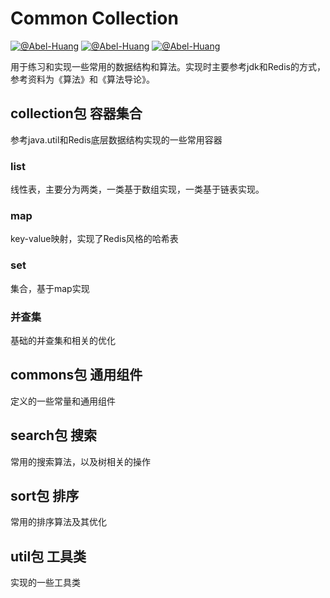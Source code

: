 # Common Collection
[![@Abel-Huang](https://img.shields.io/sonar/http/sonar.petalslink.com/org.ow2.petals%3Apetals-se-ase/coverage.svg)](https://github.com/Abel-Huang/common-collection)
[![@Abel-Huang](https://img.shields.io/packagist/l/doctrine/orm.svg)](https://github.com/Abel-Huang/common-collection)
[![@Abel-Huang](https://img.shields.io/uptimerobot/status/m778918918-3e92c097147760ee39d02d36.svg)](https://github.com/Abel-Huang/common-collection)


用于练习和实现一些常用的数据结构和算法。实现时主要参考jdk和Redis的方式，参考资料为《算法》和《算法导论》。
## collection包 容器集合
参考java.util和Redis底层数据结构实现的一些常用容器
### list
线性表，主要分为两类，一类基于数组实现，一类基于链表实现。
### map
key-value映射，实现了Redis风格的哈希表
### set
集合，基于map实现
### 并查集
基础的并查集和相关的优化

## commons包 通用组件
定义的一些常量和通用组件

## search包 搜索
常用的搜索算法，以及树相关的操作

## sort包 排序
常用的排序算法及其优化

## util包 工具类
实现的一些工具类